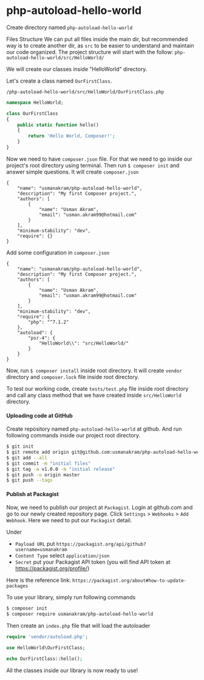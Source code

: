 # php-autoload-hello-world

Create directory named `php-autoload-hello-world`


Files Structure
We can put all files inside the main dir, but recommended way is to create another dir, as `src` to be easier to understand and maintain our code organized. The project structure will start with the follow: `php-autoload-hello-world/src/HelloWorld/`

We will create our classes inside "HelloWorld" directory.

Let's create a class named `OurFirstClass`.

`/php-autoload-hello-world/src/HelloWorld/OurFirstClass.php`

```php
namespace HelloWorld;

class OurFirstClass
{
    public static function hello()
    {
        return 'Hello World, Composer!';
    }
}
```

Now we need to have `composer.json` file. For that we need to go inside our project's root directory using terminal. Then run `$ composer init` and answer simple questions. It will create `composer.json`

```
{
    "name": "usmanakram/php-autoload-hello-world",
    "description": "My first Composer project.",
    "authors": [
        {
            "name": "Usman Akram",
            "email": "usman.akram99@hotmail.com"
        }
    ],
    "minimum-stability": "dev",
    "require": {}
}

```

Add some configuration in `composer.json`

```
{
    "name": "usmanakram/php-autoload-hello-world",
    "description": "My first Composer project.",
    "authors": [
        {
            "name": "Usman Akram",
            "email": "usman.akram99@hotmail.com"
        }
    ],
    "minimum-stability": "dev",
    "require": {
        "php": "^7.1.2"
    },
    "autoload": {
        "psr-4": {
            "HelloWorld\\": "src/HelloWorld/"
        }
    }
}

```

Now, run `$ composer install` inside root directory. It will create `vendor` directory and `composer.lock` file inside root directory.

To test our working code, create `tests/test.php` file inside root directory and call any class method that we have created inside `src/HelloWorld` directory.


#### Uploading code at GitHub

Create repository named `php-autoload-hello-world` at github. And run following commands inside our project root directory.

```bash
$ git init
$ git remote add origin git@github.com:usmanakram/php-autoload-hello-world.git
$ git add --all
$ git commit -m "initial files"
$ git tag -a v1.0.0 -m "initial release"
$ git push -u origin master
$ git push --tags
```

#### Publish at Packagist

Now, we need to publish our project at `Packagist`.
Login at github.com and go to our newly created repository page. Click `Settings` > `Webhooks` > `Add Webhook`. Here we need to put our `Packagist` detail.

Under 
 - `Payload URL` put `https://packagist.org/api/github?username=usmanakram`
 - `Content Type` select `application/json`
 - `Secret` put your Packagist API token (you will find API token at https://packagist.org/profile/)

Here is the reference link: `https://packagist.org/about#how-to-update-packages`


To use your library, simply run following commands

```bash
$ composer init
$ composer require usmanakram/php-autoload-hello-world
```

Then create an `index.php` file that will load the autoloader

```php
require 'vendor/autoload.php';

use HelloWorld\OurFirstClass;

echo OurFirstClass::hello();
```

All the classes inside our library is now ready to use!